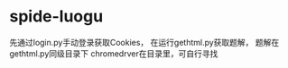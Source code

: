 # spide-luogu
先通过login.py手动登录获取Cookies，
在运行gethtml.py获取题解，
题解在gethtml.py同级目录下
chromedrver在目录里，可自行寻找
